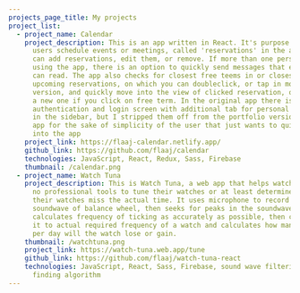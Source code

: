 ```yaml
---
projects_page_title: My projects
project_list:
  - project_name: Calendar
    project_description: This is an app written in React. It's purpose is to let
      users schedule events or meetings, called 'reservations' in the app. You
      can add reservations, edit them, or remove. If more than one person is
      using the app, there is an option to quickly send messages that everybody
      can read. The app also checks for closest free teems in or closest
      upcoming reservations, on which you can doubleclick, or tap in mobile
      version, and quickly move into the view of clicked reservation, or create
      a new one if you click on free term. In the original app there is an
      authentication and login screen with additional tab for personal settings
      in the sidebar, but I stripped them off from the portfolio version of the
      app for the sake of simplicity of the user that just wants to quickly look
      into the app
    project_link: https://flaaj-calendar.netlify.app/
    github_link: https://github.com/flaaj/calendar
    technologies: JavaScript, React, Redux, Sass, Firebase
    thumbnail: /calendar.png
  - project_name: Watch Tuna
    project_description: This is Watch Tuna, a web app that helps watch owners with
      no professional tools to tune their watches or at least determine how much
      their watches miss the actual time. It uses microphone to record the
      soundwave of balance wheel, then seeks for peaks in the soundwave,
      calculates frequency of ticking as accurately as possible, then compares
      it to actual required frequency of a watch and calculates how many seconds
      per day will the watch lose or gain.
    thumbnail: /watchtuna.png
    project_link: https://watch-tuna.web.app/tune
    github_link: https://github.com/flaaj/watch-tuna-react
    technologies: JavaScript, React, Sass, Firebase, sound wave filtering, peak
      finding algorithm
---
```

